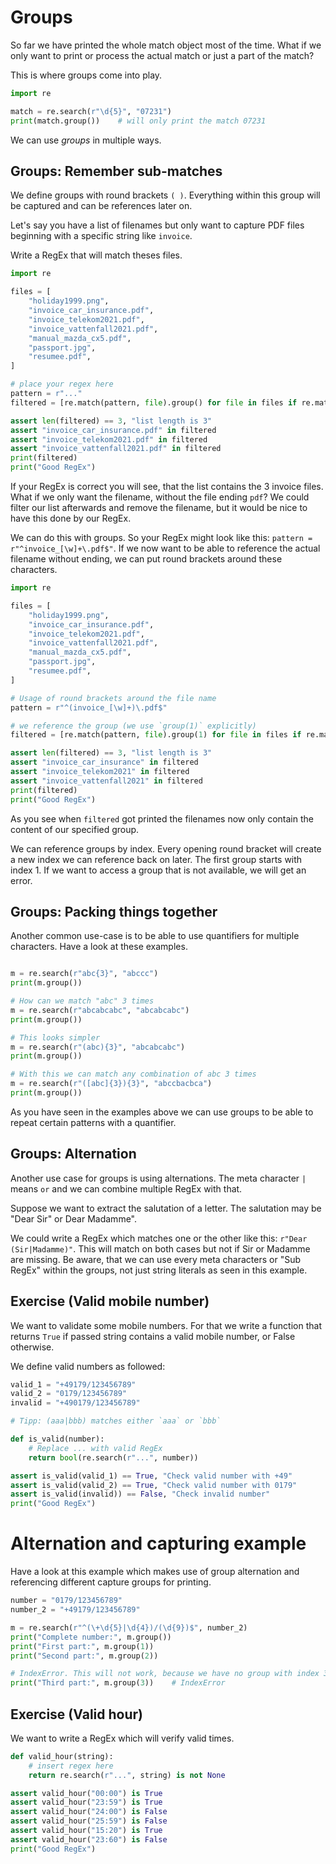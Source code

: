 # Groups

So far we have printed the whole match object most of the time. What if we only want to print or process the actual match or just a part of the match?

This is where groups come into play. 

```python
import re

match = re.search(r"\d{5}", "07231")
print(match.group())    # will only print the match 07231
```
We can use *groups* in multiple ways.

## Groups: Remember sub-matches
We define groups with round brackets `( )`. Everything within this group will be captured and can be references later on. 

Let's say you have a list of filenames but only want to capture PDF files beginning with a specific string like `invoice`. 

Write a RegEx that will match theses files. 
```python
import re

files = [
    "holiday1999.png",
    "invoice_car_insurance.pdf",
    "invoice_telekom2021.pdf", 
    "invoice_vattenfall2021.pdf", 
    "manual_mazda_cx5.pdf",
    "passport.jpg",
    "resumee.pdf", 
]

# place your regex here
pattern = r"..."
filtered = [re.match(pattern, file).group() for file in files if re.match(pattern, file)]

assert len(filtered) == 3, "list length is 3"
assert "invoice_car_insurance.pdf" in filtered
assert "invoice_telekom2021.pdf" in filtered
assert "invoice_vattenfall2021.pdf" in filtered
print(filtered)
print("Good RegEx")
```

If your RegEx is correct you will see, that the list contains the 3 invoice files. What if we only want the filename, without the file ending `pdf`? We could filter our list afterwards and remove the filename, but it would be nice to have this done by our RegEx. 

We can do this with groups. So your RegEx might look like this: `pattern = r"^invoice_[\w]+\.pdf$"`. If we now want to be able to reference the actual filename without ending, we can put round brackets around these characters. 

```python
import re

files = [
    "holiday1999.png",
    "invoice_car_insurance.pdf",
    "invoice_telekom2021.pdf", 
    "invoice_vattenfall2021.pdf", 
    "manual_mazda_cx5.pdf",
    "passport.jpg",
    "resumee.pdf", 
]

# Usage of round brackets around the file name
pattern = r"^(invoice_[\w]+)\.pdf$"

# we reference the group (we use `group(1)` explicitly)
filtered = [re.match(pattern, file).group(1) for file in files if re.match(pattern, file)]

assert len(filtered) == 3, "list length is 3"
assert "invoice_car_insurance" in filtered
assert "invoice_telekom2021" in filtered
assert "invoice_vattenfall2021" in filtered
print(filtered)
print("Good RegEx")
```
As you see when `filtered` got printed the filenames now only contain the content of our specified group. 

We can reference groups by index. Every opening round bracket will create a new index we can reference back on later. The first group starts with index 1. If we want to access a group that is not available, we will get an error. 

## Groups: Packing things together
Another common use-case is to be able to use quantifiers for multiple characters. Have a look at these examples.

```python

m = re.search(r"abc{3}", "abccc")
print(m.group())

# How can we match "abc" 3 times 
m = re.search(r"abcabcabc", "abcabcabc")
print(m.group())

# This looks simpler
m = re.search(r"(abc){3}", "abcabcabc")
print(m.group())

# With this we can match any combination of abc 3 times
m = re.search(r"([abc]{3}){3}", "abccbacbca")
print(m.group())
```

As you have seen in the examples above we can use groups to be able to repeat certain patterns with a quantifier. 

## Groups: Alternation
Another use case for groups is using alternations. The meta character `|` means `or` and we can combine multiple RegEx with that. 

Suppose we want to extract the salutation of a letter. The salutation may be "Dear Sir" or Dear Madamme". 

We could write a RegEx which matches one or the other like this: `r"Dear (Sir|Madamme)"`. This will match on both cases but not if Sir or Madamme are missing. Be aware, that we can use every meta characters or "Sub RegEx" within the groups, not just string literals as seen in this example. 

## Exercise (Valid mobile number)

We want to validate some mobile numbers. For that we write a function that returns `True` if passed string contains a valid mobile number, or False otherwise.

We define valid numbers as followed:
```python
valid_1 = "+49179/123456789"
valid_2 = "0179/123456789"
invalid = "+490179/123456789"

# Tipp: (aaa|bbb) matches either `aaa` or `bbb`

def is_valid(number):
    # Replace ... with valid RegEx
    return bool(re.search(r"...", number))

assert is_valid(valid_1) == True, "Check valid number with +49"
assert is_valid(valid_2) == True, "Check valid number with 0179"
assert is_valid(invalid)) == False, "Check invalid number"
print("Good RegEx")
```

# Alternation and capturing example
Have a look at this example which makes use of group alternation and referencing different capture groups for printing.

```python
number = "0179/123456789"
number_2 = "+49179/123456789"

m = re.search(r"^(\+\d{5}|\d{4})/(\d{9})$", number_2)
print("Complete number:", m.group())
print("First part:", m.group(1))
print("Second part:", m.group(2))

# IndexError. This will not work, because we have no group with index 3
print("Third part:", m.group(3))    # IndexError
```

## Exercise (Valid hour)
We want to write a RegEx which will verify valid times. 

```python
def valid_hour(string):
    # insert regex here
    return re.search(r"...", string) is not None

assert valid_hour("00:00") is True
assert valid_hour("23:59") is True
assert valid_hour("24:00") is False
assert valid_hour("25:59") is False
assert valid_hour("15:20") is True
assert valid_hour("23:60") is False
print("Good RegEx")
```
